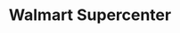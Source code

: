 ---
title: "Walmart Supercenter"
url: /clovis/walmart-supercenter-west-shaw-avenue/
shop: supermarket
---
